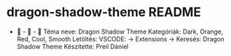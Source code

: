 # dragon-shadow-theme README
- 🐲 - 🐲 - 🐲
Téma neve: Dragon Shadow Theme
Kategóriák: Dark, Orange, Red, Cool, Smooth
Letöltés: VSCODE: -> Extensions -> Keresés: Dragon Shadow Theme
Készítette: Preil Dániel
